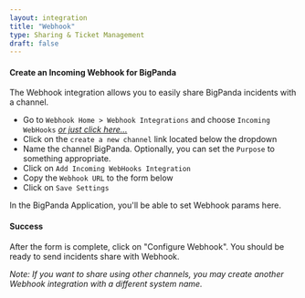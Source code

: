 ```yaml
---
layout: integration
title: "Webhook"
type: Sharing & Ticket Management
draft: false
---
```


#### Create an Incoming Webhook for BigPanda
The Webhook integration allows you to easily share BigPanda incidents with a channel.

* Go to `Webhook Home > Webhook Integrations` and choose `Incoming WebHooks` *[or just click here...](https://webhook.com/services/new/incoming-webhook)*
* Click on the `create a new channel` link located below the dropdown
* Name the channel BigPanda. Optionally, you can set the `Purpose` to something appropriate.
* Click on `Add Incoming WebHooks Integration`
* Copy the `Webhook URL` to the form below
* Click on `Save Settings`

<!-- app-only-start -->

<!-- include 'integrations/webhook/webhook' -->

<!-- app-only-end -->

<!-- docs-only-start -->

In the BigPanda Application, you'll be able to set Webhook params here.

<!-- docs-only-end -->

<!-- section-separator -->
#### Success
After the form is complete, click on "Configure Webhook".
You should be ready to send incidents share with Webhook.

*Note: If you want to share using other channels, you may create another Webhook integration with a different system name.*
